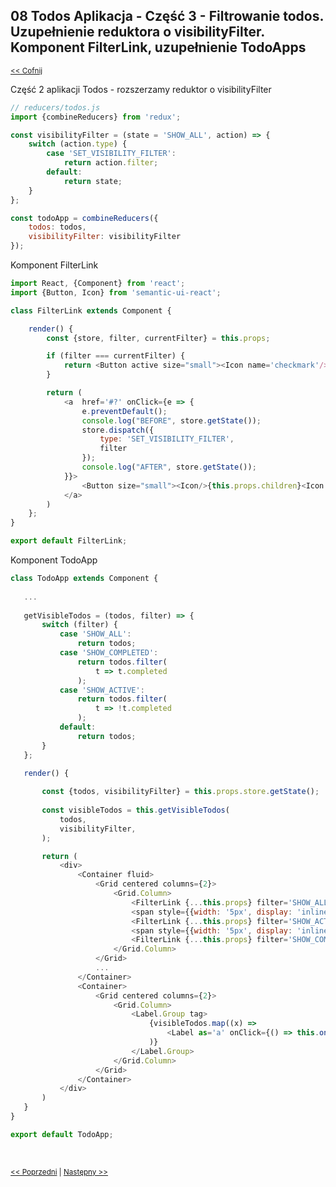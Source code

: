 ## 08 Todos Aplikacja - Część 3 - Filtrowanie todos. Uzupełnienie reduktora o visibilityFilter. Komponent FilterLink, uzupełnienie TodoApps 
<sub>[<< Cofnij](https://github.com/donatuss/Redux-Start-Egghead/blob/master/README.md)</sub><br/>

Część 2 aplikacji Todos - rozszerzamy reduktor o visibilityFilter 


```javascript
// reducers/todos.js
import {combineReducers} from 'redux';

const visibilityFilter = (state = 'SHOW_ALL', action) => {
    switch (action.type) {
        case 'SET_VISIBILITY_FILTER':
            return action.filter;
        default:
            return state;
    }
};

const todoApp = combineReducers({
    todos: todos,
    visibilityFilter: visibilityFilter
});

````
Komponent FilterLink
```javascript
import React, {Component} from 'react';
import {Button, Icon} from 'semantic-ui-react';

class FilterLink extends Component {

    render() {
        const {store, filter, currentFilter} = this.props;

        if (filter === currentFilter) {
            return <Button active size="small"><Icon name='checkmark'/>{this.props.children}<Icon /></Button>
        }

        return (
            <a  href='#?' onClick={e => {
                e.preventDefault();
                console.log("BEFORE", store.getState());
                store.dispatch({
                    type: 'SET_VISIBILITY_FILTER',
                    filter
                });
                console.log("AFTER", store.getState());
            }}>
                <Button size="small"><Icon/>{this.props.children}<Icon /></Button>
            </a>
        )
    };
}

export default FilterLink;
````

Komponent TodoApp
 ```javascript
class TodoApp extends Component {
    
    ...
     
    getVisibleTodos = (todos, filter) => {
        switch (filter) {
            case 'SHOW_ALL':
                return todos;
            case 'SHOW_COMPLETED':
                return todos.filter(
                    t => t.completed
                );
            case 'SHOW_ACTIVE':
                return todos.filter(
                    t => !t.completed
                );
            default:
                return todos;
        }
    };

    render() {
        
        const {todos, visibilityFilter} = this.props.store.getState();
        
        const visibleTodos = this.getVisibleTodos(
            todos,
            visibilityFilter,
        );

        return (
            <div>
                <Container fluid>
                    <Grid centered columns={2}>
                        <Grid.Column>
                            <FilterLink {...this.props} filter='SHOW_ALL' currentFilter={visibilityFilter}>All</FilterLink>
                            <span style={{width: '5px', display: 'inline-block'}}/>
                            <FilterLink {...this.props} filter='SHOW_ACTIVE' currentFilter={visibilityFilter}>Active</FilterLink>
                            <span style={{width: '5px', display: 'inline-block'}}/>
                            <FilterLink {...this.props} filter='SHOW_COMPLETED' currentFilter={visibilityFilter}>Competed</FilterLink>
                        </Grid.Column>
                    </Grid>
                    ...
                </Container>
                <Container>
                    <Grid centered columns={2}>
                        <Grid.Column>
                            <Label.Group tag>
                                {visibleTodos.map((x) =>
                                    <Label as='a' onClick={() => this.onTodoClick(x.id)} style={{textDecoration: x.completed ? 'line-through' : 'none'}} key={x.id}>{x.text}</Label>
                                )}
                            </Label.Group>
                        </Grid.Column>
                    </Grid>
                </Container>
            </div>
        )
    }
}

export default TodoApp;
 ````

 <br/>
 
 <sub>[<< Poprzedni](https://github.com/donatuss/Redux-Start-Egghead/blob/master/07-todoapps-toggling-todo/README.md)
  | [Następny >>](https://github.com/donatuss/Redux-Start-Egghead/blob/08-todoapp-filtering-todos/README.md)
 </sub>